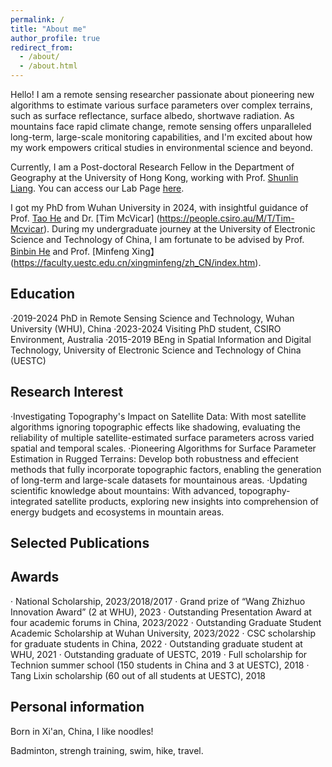 ```yaml
---
permalink: /
title: "About me"
author_profile: true
redirect_from: 
  - /about/
  - /about.html
---
```


Hello! I am a remote sensing researcher passionate about pioneering new algorithms to estimate various surface parameters over complex terrains, such as surface reflectance, surface albedo, shortwave radiation. As mountains face rapid climate change, remote sensing offers unparalleled long-term, large-scale monitoring capabilities, and I'm excited about how my work empowers critical studies in environmental science and beyond.

Currently, I am a Post-doctoral Research Fellow in the Department of Geography at the University of Hong Kong, working with Prof. [Shunlin Liang](https://geog.hku.hk/sl-liang). You can access our Lab Page [here](https://jcqrs.hku.hk/). 

I got my PhD from Wuhan University in 2024, with insightful guidance of Prof. [Tao He](https://jszy.whu.edu.cn/hetao1/zh_CN/) and Dr. [Tim McVicar] (https://people.csiro.au/M/T/Tim-Mcvicar). During my undergraduate journey at the University of Electronic Science and Technology of China, I am fortunate to be advised by Prof. [Binbin He](https://faculty.uestc.edu.cn/hebinbin/zh_CN/index.htm) and Prof. [Minfeng Xing】(https://faculty.uestc.edu.cn/xingminfeng/zh_CN/index.htm).

Education
------
·2019-2024 PhD in Remote Sensing Science and Technology, Wuhan University (WHU), China
·2023-2024 Visiting PhD student, CSIRO Environment, Australia
·2015-2019 BEng in Spatial Information and Digital Technology, University of Electronic Science and Technology of China (UESTC)

Research Interest
------
·Investigating Topography's Impact on Satellite Data: With most satellite algorithms ignoring topographic effects like shadowing, evaluating the reliability of multiple satellite-estimated surface parameters across varied spatial and temporal scales.
·Pioneering Algorithms for Surface Parameter Estimation in Rugged Terrains: Develop both robustness and effecient methods that fully incorporate topographic factors, enabling the generation of long-term and large-scale datasets for mountainous areas.
·Updating scientific knowledge about mountains: With advanced, topography-integrated satellite products, exploring new insights into comprehension of energy budgets and ecosystems in mountain areas.

Selected Publications
------


Awards
------
· National Scholarship, 2023/2018/2017 
· Grand prize of “Wang Zhizhuo Innovation Award” (2 at WHU), 2023 
· Outstanding Presentation Award at four academic forums in China, 2023/2022
· Outstanding Graduate Student Academic Scholarship at Wuhan University, 2023/2022
· CSC scholarship for graduate students in China, 2022
· Outstanding graduate student at WHU, 2021
· Outstanding graduate of UESTC, 2019
· Full scholarship for Technion summer school (150 students in China and 3 at UESTC), 2018
· Tang Lixin scholarship (60 out of all students at UESTC), 2018

Personal information
------
Born in Xi'an, China, I like noodles!

Badminton, strengh training, swim, hike, travel.


